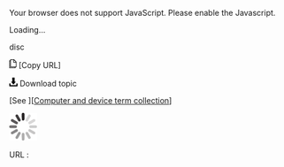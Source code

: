 Your browser does not support JavaScript. Please enable the Javascript.

Loading...

disc

![Copy URL](disc_files/Copy.png) [Copy URL]

![Download](disc_files/Download.png)
Download topic

[See ][[Computer and device term collection](https://worldready.cloudapp.net/Styleguide/Read?id=2700&topicid=26597)]

![In progress](disc_files/activity-large.gif)

URL :


